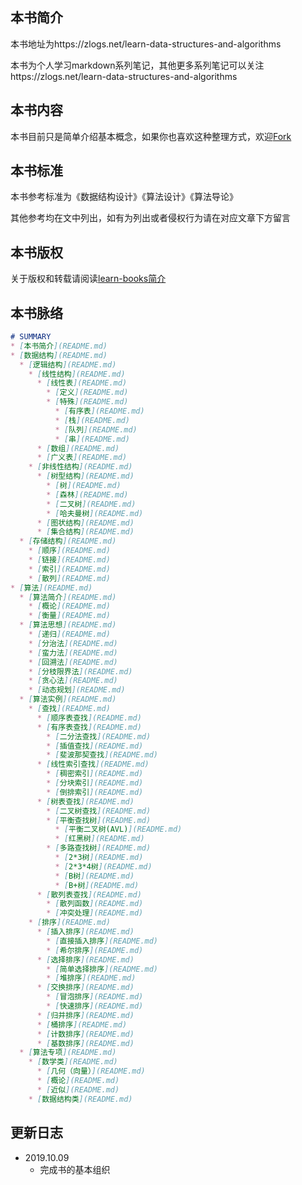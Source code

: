 ## 本书简介

本书地址为https://zlogs.net/learn-data-structures-and-algorithms

本书为个人学习markdown系列笔记，其他更多系列笔记可以关注https://zlogs.net/learn-data-structures-and-algorithms

## 本书内容

本书目前只是简单介绍基本概念，如果你也喜欢这种整理方式，欢迎[Fork](https://zlogs.net/learn-data-structures-and-algorithms)

## 本书标准

本书参考标准为《数据结构设计》《算法设计》《算法导论》

其他参考均在文中列出，如有为列出或者侵权行为请在对应文章下方留言

## 本书版权

关于版权和转载请阅读[learn-books简介](https://zlogs.net/learn-books/)


## 本书脉络
```markdown
# SUMMARY
* [本书简介](README.md)
* [数据结构](README.md)
  * [逻辑结构](README.md)
    * [线性结构](README.md)
      * [线性表](README.md)
        * [定义](README.md)
        * [特殊](README.md)
          * [有序表](README.md)
          * [栈](README.md)
          * [队列](README.md)
          * [串](README.md)
      * [数组](README.md)
      * [广义表](README.md)
    * [非线性结构](README.md)
      * [树型结构](README.md)
        * [树](README.md)
        * [森林](README.md)
        * [二叉树](README.md)
        * [哈夫曼树](README.md)
      * [图状结构](README.md)
      * [集合结构](README.md)
  * [存储结构](README.md)
    * [顺序](README.md)
    * [链接](README.md)
    * [索引](README.md)
    * [散列](README.md)
* [算法](README.md)
  * [算法简介](README.md)
    * [概论](README.md)
    * [衡量](README.md)
  * [算法思想](README.md)
    * [递归](README.md)
    * [分治法](README.md)
    * [蛮力法](README.md)
    * [回溯法](README.md)
    * [分枝限界法](README.md)
    * [贪心法](README.md)
    * [动态规划](README.md)
  * [算法实例](README.md)
    * [查找](README.md)
      * [顺序表查找](README.md)
      * [有序表查找](README.md)
        * [二分法查找](README.md)
        * [插值查找](README.md)
        * [斐波那契查找](README.md)
      * [线性索引查找](README.md)
        * [稠密索引](README.md)
        * [分块索引](README.md)
        * [倒排索引](README.md)
      * [树表查找](README.md)
        * [二叉树查找](README.md)
        * [平衡查找树](README.md)
          * [平衡二叉树(AVL)](README.md)
          * [红黑树](README.md)
        * [多路查找树](README.md)
          * [2*3树](README.md)
          * [2*3*4树](README.md)
          * [B树](README.md)
          * [B+树](README.md)
      * [散列表查找](README.md)
        * [散列函数](README.md)
        * [冲突处理](README.md)
    * [排序](README.md)
      * [插入排序](README.md)
        * [直接插入排序](README.md)
        * [希尔排序](README.md)
      * [选择排序](README.md)
        * [简单选择排序](README.md)
        * [堆排序](README.md)
      * [交换排序](README.md)
        * [冒泡排序](README.md)
        * [快速排序](README.md)
      * [归并排序](README.md)
      * [桶排序](README.md)
      * [计数排序](README.md)
      * [基数排序](README.md)
  * [算法专项](README.md)
    * [数学类](README.md)
      * [几何（向量）](README.md)
      * [概论](README.md)
      * [近似](README.md)
    * [数据结构类](README.md)
```

## 更新日志



* 2019.10.09
  * 完成书的基本组织
